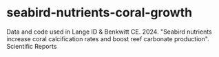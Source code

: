 # seabird-nutrients-coral-growth

Data and code used in Lange ID & Benkwitt CE. 2024. "Seabird nutrients increase coral calcification rates and boost reef carbonate production". Scientific Reports
